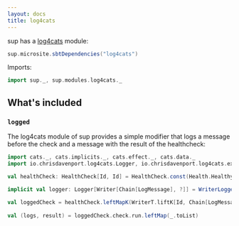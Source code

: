 ```yaml
---
layout: docs
title: log4cats
---
```


sup has a <a href="https://christopherdavenport.github.io/log4cats" target="_blank">log4cats</a> module:

```scala mdoc:passthrough
sup.microsite.sbtDependencies("log4cats")
```

Imports:
```scala mdoc:silent
import sup._, sup.modules.log4cats._
```

## What's included

### `logged`

The log4cats module of sup provides a simple modifier that logs a message before the check
and a message with the result of the healthcheck:

```scala mdoc
import cats._, cats.implicits._, cats.effect._, cats.data._
import io.chrisdavenport.log4cats.Logger, io.chrisdavenport.log4cats.extras._

val healthCheck: HealthCheck[Id, Id] = HealthCheck.const(Health.Healthy)

implicit val logger: Logger[Writer[Chain[LogMessage], ?]] = WriterLogger()
 
val loggedCheck = healthCheck.leftMapK(WriterT.liftK[Id, Chain[LogMessage]]).through(logged("foo"))
  
val (logs, result) = loggedCheck.check.run.leftMap(_.toList)
``` 
